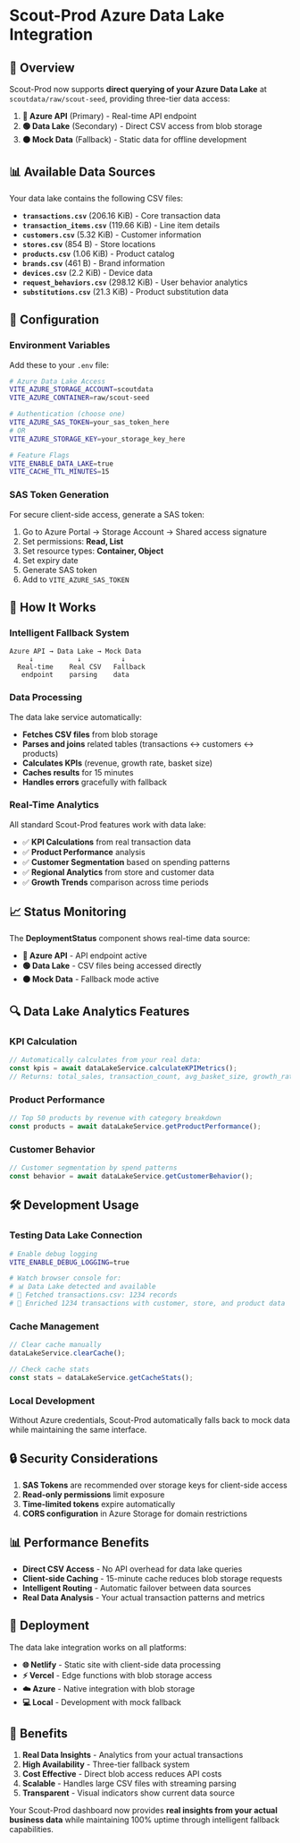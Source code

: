 # Scout-Prod Azure Data Lake Integration

## 🎯 Overview

Scout-Prod now supports **direct querying of your Azure Data Lake** at `scoutdata/raw/scout-seed`, providing three-tier data access:

1. **🔵 Azure API** (Primary) - Real-time API endpoint
2. **🟢 Data Lake** (Secondary) - Direct CSV access from blob storage  
3. **🟠 Mock Data** (Fallback) - Static data for offline development

## 📊 Available Data Sources

Your data lake contains the following CSV files:

- **`transactions.csv`** (206.16 KiB) - Core transaction data
- **`transaction_items.csv`** (119.66 KiB) - Line item details
- **`customers.csv`** (5.32 KiB) - Customer information
- **`stores.csv`** (854 B) - Store locations
- **`products.csv`** (1.06 KiB) - Product catalog
- **`brands.csv`** (461 B) - Brand information
- **`devices.csv`** (2.2 KiB) - Device data
- **`request_behaviors.csv`** (298.12 KiB) - User behavior analytics
- **`substitutions.csv`** (21.3 KiB) - Product substitution data

## 🔧 Configuration

### Environment Variables

Add these to your `.env` file:

```bash
# Azure Data Lake Access
VITE_AZURE_STORAGE_ACCOUNT=scoutdata
VITE_AZURE_CONTAINER=raw/scout-seed

# Authentication (choose one)
VITE_AZURE_SAS_TOKEN=your_sas_token_here
# OR
VITE_AZURE_STORAGE_KEY=your_storage_key_here

# Feature Flags
VITE_ENABLE_DATA_LAKE=true
VITE_CACHE_TTL_MINUTES=15
```

### SAS Token Generation

For secure client-side access, generate a SAS token:

1. Go to Azure Portal → Storage Account → Shared access signature
2. Set permissions: **Read, List**
3. Set resource types: **Container, Object**
4. Set expiry date
5. Generate SAS token
6. Add to `VITE_AZURE_SAS_TOKEN`

## 🚀 How It Works

### Intelligent Fallback System

```
Azure API → Data Lake → Mock Data
     ↓           ↓          ↓
  Real-time    Real CSV   Fallback
   endpoint    parsing    data
```

### Data Processing

The data lake service automatically:

- **Fetches CSV files** from blob storage
- **Parses and joins** related tables (transactions ↔ customers ↔ products)
- **Calculates KPIs** (revenue, growth rate, basket size)
- **Caches results** for 15 minutes
- **Handles errors** gracefully with fallback

### Real-Time Analytics

All standard Scout-Prod features work with data lake:

- ✅ **KPI Calculations** from real transaction data
- ✅ **Product Performance** analysis
- ✅ **Customer Segmentation** based on spending patterns
- ✅ **Regional Analytics** from store and customer data
- ✅ **Growth Trends** comparison across time periods

## 📈 Status Monitoring

The **DeploymentStatus** component shows real-time data source:

- **🔵 Azure API** - API endpoint active
- **🟢 Data Lake** - CSV files being accessed directly
- **🟠 Mock Data** - Fallback mode active

## 🔍 Data Lake Analytics Features

### KPI Calculation
```typescript
// Automatically calculates from your real data:
const kpis = await dataLakeService.calculateKPIMetrics();
// Returns: total_sales, transaction_count, avg_basket_size, growth_rate
```

### Product Performance
```typescript
// Top 50 products by revenue with category breakdown
const products = await dataLakeService.getProductPerformance();
```

### Customer Behavior
```typescript
// Customer segmentation by spend patterns
const behavior = await dataLakeService.getCustomerBehavior();
```

## 🛠️ Development Usage

### Testing Data Lake Connection

```bash
# Enable debug logging
VITE_ENABLE_DEBUG_LOGGING=true

# Watch browser console for:
# 📊 Data Lake detected and available
# 📄 Fetched transactions.csv: 1234 records
# 🔗 Enriched 1234 transactions with customer, store, and product data
```

### Cache Management

```typescript
// Clear cache manually
dataLakeService.clearCache();

// Check cache stats
const stats = dataLakeService.getCacheStats();
```

### Local Development

Without Azure credentials, Scout-Prod automatically falls back to mock data while maintaining the same interface.

## 🔒 Security Considerations

1. **SAS Tokens** are recommended over storage keys for client-side access
2. **Read-only permissions** limit exposure
3. **Time-limited tokens** expire automatically
4. **CORS configuration** in Azure Storage for domain restrictions

## 📊 Performance Benefits

- **Direct CSV Access** - No API overhead for data lake queries
- **Client-side Caching** - 15-minute cache reduces blob storage requests
- **Intelligent Routing** - Automatic failover between data sources
- **Real Data Analysis** - Your actual transaction patterns and metrics

## 🔄 Deployment

The data lake integration works on all platforms:

- **🌐 Netlify** - Static site with client-side data processing
- **⚡ Vercel** - Edge functions with blob storage access
- **☁️ Azure** - Native integration with blob storage
- **💻 Local** - Development with mock fallback

## 🎉 Benefits

1. **Real Data Insights** - Analytics from your actual transactions
2. **High Availability** - Three-tier fallback system
3. **Cost Effective** - Direct blob access reduces API costs
4. **Scalable** - Handles large CSV files with streaming parsing
5. **Transparent** - Visual indicators show current data source

Your Scout-Prod dashboard now provides **real insights from your actual business data** while maintaining 100% uptime through intelligent fallback capabilities.